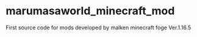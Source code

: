 # marumasaworld_minecraft_mod
First source code for mods developed by malken
minecraft foge Ver.1.16.5
